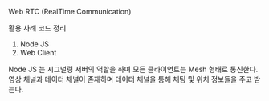 Web RTC (RealTime Communication)

활용 사례 코드 정리

1. Node JS
2. Web Client 

Node JS 는 시그널링 서버의 역할을 하며 모든 클라이언트는 Mesh 형태로 통신한다.
영상 채널과 데이터 채널이 존재하며 데이터 채널을 통해 채팅 및 위치 정보들을 주고 받는다.
